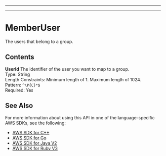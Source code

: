 --------

--------

# MemberUser<a name="API_MemberUser"></a>

The users that belong to a group\.

## Contents<a name="API_MemberUser_Contents"></a>

 **UserId**   <a name="Kendra-Type-MemberUser-UserId"></a>
The identifier of the user you want to map to a group\.  
Type: String  
Length Constraints: Minimum length of 1\. Maximum length of 1024\.  
Pattern: `^\P{C}*$`   
Required: Yes

## See Also<a name="API_MemberUser_SeeAlso"></a>

For more information about using this API in one of the language\-specific AWS SDKs, see the following:
+  [ AWS SDK for C\+\+](https://docs.aws.amazon.com/goto/SdkForCpp/kendra-2019-02-03/MemberUser) 
+  [ AWS SDK for Go](https://docs.aws.amazon.com/goto/SdkForGoV1/kendra-2019-02-03/MemberUser) 
+  [ AWS SDK for Java V2](https://docs.aws.amazon.com/goto/SdkForJavaV2/kendra-2019-02-03/MemberUser) 
+  [ AWS SDK for Ruby V3](https://docs.aws.amazon.com/goto/SdkForRubyV3/kendra-2019-02-03/MemberUser) 